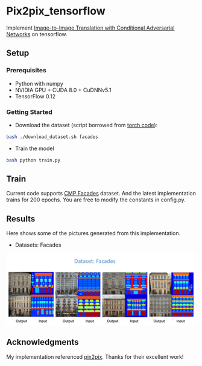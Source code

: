 #  Pix2pix_tensorflow
Implement [Image-to-Image Translation with Conditional Adversarial Networks](https://arxiv.org/abs/1611.07004?context=cs) on tensorflow.

## Setup

### Prerequisites
- Python with numpy
- NVIDIA GPU + CUDA 8.0 + CuDNNv5.1
- TensorFlow 0.12

### Getting Started
- Download the dataset (script borrowed from [torch code](https://github.com/phillipi/pix2pix/blob/master/datasets/download_dataset.sh)):
```bash
bash ./download_dataset.sh facades
```
- Train the model
```bash
bash python train.py
```
## Train
Current code supports [CMP Facades](http://cmp.felk.cvut.cz/~tylecr1/facade/) dataset. And the latest implementation trains for 200 epochs.
You are free to modify the constants in config.py.

## Results
Here shows some of the pictures generated from this implementation.

- Datasets: Facades
<div align=center>

<img src="./result.png" width="800px"/>

</div>

## Acknowledgments

My implementation referenced [pix2pix](https://github.com/phillipi/pix2pix). Thanks for their excellent work!


